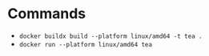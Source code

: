 # Commands
- `docker buildx build --platform linux/amd64 -t tea .`
- `docker run --platform linux/amd64 tea`